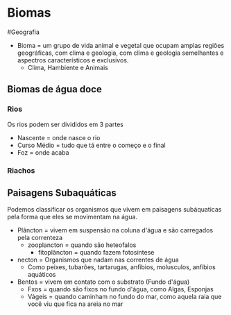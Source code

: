 # Biomas
#Geografia 

* Bioma = um grupo de vida animal e vegetal que ocupam amplas regiões geográficas, com clima e geologia, com clima e geologia semelhantes e aspectros característicos e exclusivos.
	* Clima, Hambiente e Animais

## Biomas de água doce
### Rios

Os rios podem ser divididos em 3 partes

* Nascente = onde nasce o rio
* Curso Médio = tudo que tá entre o começo e o final
* Foz = onde acaba



### Riachos


## Paisagens Subaquáticas

Podemos classificar os organismos que vivem em paisagens subáquaticas pela forma que eles se movimentam na água.

* Plâncton = vivem em suspensão na coluna d'água e são carregados pela correnteza
    * zooplancton = quando são heteofalos
		* fitoplâncton  = quando fazem fotosintese
* necton = Organismos que nadam nas correntes de água
	* Como peixes, tubarões, tartarugas, anfibios, molusculos, anfibios aquáticos 
* Bentos = vivem em contato com o substrato (Fundo d'água)
	* Fxos = quando são fixos no fundo d'água, como Algas, Esponjas
	* Vágeis =  quando caminham no fundo do mar, como aquela raia que você viu que fica na areia no mar
